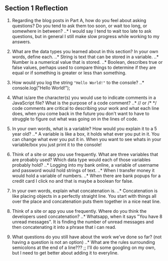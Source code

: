 ## Section 1 Reflection

1. Regarding the blog posts in Part A, how do you feel about asking questions? Do you tend to ask them too soon, or wait too long, or somewhere in between?
..* I would say I tend to wait too late to ask questions, but in general I still make slow progress while working to my answers.

2. What are the data types you learned about in this section? In your own words, define each.
..* String is text that can be stored in a variable.
..* Number is a numerical value that is stored.
..* Boolean, describes true or false values, perhaps used to compare things to determine if they are equal or if something is greater or less than something.

3. How would you log the string `"Hello World!"` to the console?
..* console.log("Hello World!");

4. What is/are the character(s) you would use to indicate comments in a JavaScript file? What is the purpose of a code comment?
..* // or /* */   code comments are critical to describing your work and what each line does, when you come back in the future you
 don't want to have to struggle to figure out what was going on in the lines of code.

5. In your own words, what is a variable? How would you explain it to a 5 year old?
..* A variable is like a box, it holds what ever you put in it. You can change what ever you put it in.
When you want to see whats in your variable/box you just print it to the console!

6. Think of a site or app you use frequently. What are three variables that are probably used? Which data type would each of those variables probably hold?
..* Logging into my bank online, a variable of username and password would hold strings of text.
..* When I transfer money it would hold a variable of numbers.
..* When there are bank popups for a credit card I click no and that is maybe a boolean for false.

7. In your own words, explain what concatenation is.
..* Concatenation is like placing objects in a perfectly straight line. You start with things all over the place and concatenation puts them together in a nice neat line.

8. Think of a site or app you use frequently. Where do you think the developers used concatenation?
..* Whatsapp, when it says "You have 8 unread messages". It is finding the number of unread messages and then concatenating it into a phrase that i can read.

9. What questions do you still have about the work we've done so far? (not having a question is not an option)
..* What are the rules surrounding semicolons at the end of a line??? ;; I'll do some googling on my own, but I need to get better about adding it to everyline. 
